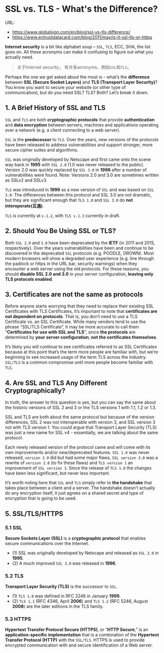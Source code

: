 # SSL vs. TLS - What's the Difference?

URL: 

- https://www.globalsign.com/en/blog/ssl-vs-tls-difference/
- https://www.entrustdatacard.com/blog/2011/may/is-it-ssl-tls-or-https

**Internet security** is a bit like alphabet soup – `SSL`, `TLS`, ECC, SHA, the list goes on. All these acronyms can make it confusing to figure out what you actually need. 

> 关于Internet security， 有许多acronyms，例如`SSL`和`TLS`。

Perhaps the one we get asked about the most is - what’s the **difference** between **SSL (Secure Socket Layers)** and **TLS (Transport Layer Security)**? You know you want to secure your website (or other type of communication), but do you need SSL? TLS? Both? Let’s break it down.

## 1. A Brief History of SSL and TLS

`SSL` and `TLS` are both **cryptographic protocols** that provide **authentication** and **data encryption** between servers, machines and applications operating over a network (e.g. a client connecting to a web server). 

`SSL` is the **predecessor** to `TLS`. Over the years, new versions of the protocols have been released to address vulnerabilities and support stronger, more secure cipher suites and algorithms.

`SSL` was originally developed by Netscape and first came onto the scene way back in **1995** with `SSL 2.0` (1.0 was never released to the public). Version 2.0 was quickly replaced by `SSL 3.0` in **1996** after a number of vulnerabilities were found. Note: Versions 2.0 and 3.0 are sometimes written as SSLv2 and SSLv3.

`TLS` was introduced in **1999** as a new version of `SSL` and was based on `SSL 3.0`: The differences between this protocol and SSL 3.0 are not dramatic, but they are significant enough that `TLS 1.0` and `SSL 3.0` do **not interoperate(互通)**.

`TLS` is currently at `v.1.2`, with `TLS v.1.3` currently in draft.


## 2. Should You Be Using SSL or TLS?

Both `SSL 2.0` and `3.0` have been deprecated by the **IETF** (in 2011 and 2015, respectively). Over the years vulnerabilities have been and continue to be discovered in the deprecated `SSL` protocols (e.g. POODLE, DROWN). Most modern browsers will show a degraded user experience (e.g. line through the padlock or https in the URL bar, security warnings) when they encounter a web server using the old protocols. For these reasons, you should **disable SSL 2.0 and 3.0** in your server configuration, **leaving only TLS protocols enabled**.

## 3. Certificates are not the same as protocols

Before anyone starts worrying that they need to replace their existing SSL Certificates with TLS Certificates, it’s important to note that **certificates are not dependent on protocols**. That is, you don’t need to use a TLS Certificate vs. an SSL Certificate. While many vendors tend to use the phrase “SSL/TLS Certificate”, it may be more accurate to call them “**Certificates for use with SSL and TLS**", since **the protocols** are determined by **your server configuration**, **not the certificates themselves**.

It’s likely you will continue to see certificates referred to as SSL Certificates because at this point that’s the term more people are familiar with, but we’re beginning to see increased usage of the term TLS across the industry. `SSL/TLS` is a common compromise until more people become familiar with `TLS`.

## 4. Are SSL and TLS Any Different Cryptographically?

In truth, the answer to this question is yes, but you can say the same about the historic versions of SSL 2 and 3 or the TLS versions 1 with 1.1, 1.2 or 1.3. 

SSL and TLS are both about the same protocol but because of the version differences, SSL 2 was not interoperable with version 3, and SSL version 3 not with TLS version 1. You could argue that Transport Layer Security (TLS) was just a new name for SSL v4 - essentially, we are talking about the same protocol.

Each newly released version of the protocol came and will come with its own improvements and/or new/deprecated features. `SSL 1.0` was never released, `version 2.0` did but had some major flaws, `SSL version 3.0` was a rewrite of `version 2.0` (to fix these flaws) and `TLS version 1` an improvement of `SSL version 3`. Since the release of `TLS 1.0` the changes have been less significant, but never less important.

It’s worth noting here that `SSL` and `TLS` simply refer to **the handshake** that takes place between a client and a server. The handshake doesn’t actually do any encryption itself, it just agrees on a shared secret and type of encryption that is going to be used.

## 5. SSL/TLS/HTTPS

### 5.1 SSL

**Secure Sockets Layer (SSL)** is a **cryptographic protocol** that enables secure communications over the Internet. 

- (1) SSL was originally developed by Netscape and released as `SSL 2.0` in **1995**.  
- (2) A much improved `SSL 3.0` was released in **1996**.

### 5.2 TLS

**Transport Layer Security (TLS)** is the successor to `SSL`. 

- (1) `TLS 1.0` was defined in RFC 2246 in January **1999**. 
- (2) `TLS 1.1` (RFC 4346, April **2006**) and `TLS 1.2` (RFC 5246, August **2008**) are the later editions in the TLS family. 

### 5.3 HTTPS

**Hypertext Transfer Protocol Secure (HTTPS)**, or “**HTTP Secure**,” is an **application-specific implementation** that is a combination of the **Hypertext Transfer Protocol (HTTP)** with the `SSL/TLS`. HTTPS is used to provide encrypted communication with and secure identification of a Web server.

